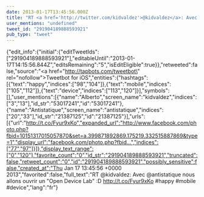 ```yaml
---
date: 2013-01-17T13:45:56.000Z
title: "RT <a href='http://twitter.com/kidvaldez'>@kidvaldez</a>: Avec <a href='http://twitter.com/antistatique'>@antistatique</a> nous allons ouvrir un Open Device Lab :D http://t.co/Fyur9xKo #happy #mobile #device″"
user_mentions: "undefined"
tweet_id: "291904189888593921"
pub_type: "tweet"
---
```

{"edit_info":{"initial":{"editTweetIds":["291904189888593921"],"editableUntil":"2013-01-17T14:15:56.844Z","editsRemaining":"5","isEditEligible":true}},"retweeted":false,"source":"<a href=\"http://tapbots.com/tweetbot\" rel=\"nofollow\">Tweetbot for iOS</a>","entities":{"hashtags":[{"text":"happy","indices":["98","104"]},{"text":"mobile","indices":["105","112"]},{"text":"device","indices":["113","120"]}],"symbols":[],"user_mentions":[{"name":"Alberto","screen_name":"kidvaldez","indices":["3","13"],"id_str":"53017241","id":"53017241"},{"name":"Antistatique","screen_name":"antistatique","indices":["20","33"],"id_str":"21387125","id":"21387125"}],"urls":[{"url":"http://t.co/Fyur9xKo","expanded_url":"http://www.facebook.com/photo.php?fbid=10151317015057870&set=a.399871892869.175219.332515887869&type=1","display_url":"facebook.com/photo.php?fbid…","indices":["77","97"]}]},"display_text_range":["0","120"],"favorite_count":"0","id_str":"291904189888593921","truncated":false,"retweet_count":"0","id":"291904189888593921","possibly_sensitive":false,"created_at":"Thu Jan 17 13:45:56 +0000 2013","favorited":false,"full_text":"RT @kidvaldez: Avec @antistatique nous allons ouvrir un \"Open Device Lab\" :D http://t.co/Fyur9xKo #happy #mobile #device","lang":"fr"}
